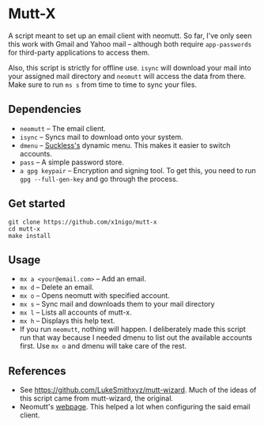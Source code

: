 # Mutt-X
A script meant to set up an email client with neomutt. So far, I've only seen this work with Gmail and Yahoo mail &ndash; although both require
`app-passwords` for third-party applications to access them.

Also, this script is strictly for offline use. `isync` will download your mail into your
assigned mail directory and `neomutt` will access the data from there. Make sure to run `ms s`
from time to time to sync your files.

## Dependencies
- `neomutt` &ndash; The email client.
- `isync` &ndash; Syncs mail to download onto your system.
- `dmenu` &ndash; [Suckless's](http://suckless.org) dynamic menu. This makes it
easier to switch accounts.
- `pass` &ndash; A simple password store.
- `a gpg keypair` &ndash; Encryption and signing tool. To get this, you need
to run `gpg --full-gen-key` and go through the process.

## Get started
```
git clone https://github.com/x1nigo/mutt-x
cd mutt-x
make install
```

## Usage
- `mx a <your@email.com>` &ndash; Add an email.
- `mx d` &ndash; Delete an email.
- `mx o` &ndash; Opens neomutt with specified account.
- `mx s` &ndash; Sync mail and downloads them to your mail directory
- `mx l` &ndash; Lists all accounts of mutt-x.
- `mx h` &ndash; Displays this help text.
- If you run `neomutt`, nothing will happen. I deliberately made this script run
that way because I needed dmenu to list out the available accounts first. Use `mx o`
and dmenu will take care of the rest.

## References
- See https://github.com/LukeSmithxyz/mutt-wizard. Much of the ideas of this script
came from mutt-wizard, the original.
- Neomutt's [webpage](https://neomutt.org/). This helped a lot when configuring
the said email client.
